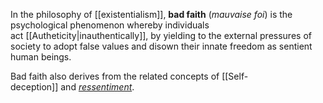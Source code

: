 In the philosophy of [[existentialism]], **bad faith** (_mauvaise foi_) is the psychological phenomenon whereby individuals act [[Autheticity|inauthentically]], by yielding to the external pressures of society to adopt false values and disown their innate freedom as sentient human beings. 

Bad faith also derives from the related concepts of [[Self-deception]] and _[ressentiment](https://en.wikipedia.org/wiki/Ressentiment "Ressentiment")_.